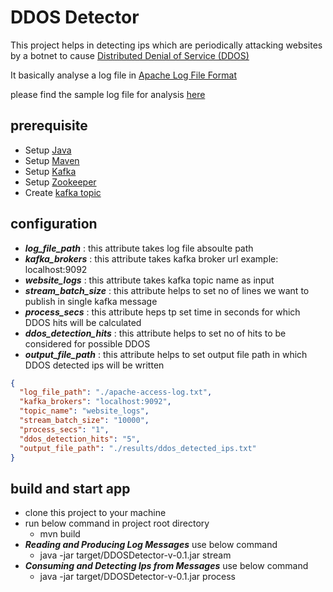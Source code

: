# DDOS Detector
This project helps in detecting ips  which are periodically attacking websites by a botnet to cause [Distributed Denial of Service (DDOS)](https://en.wikipedia.org/wiki/Denial-of-service_attack#Distributed_attack) 

It basically analyse a log file in [Apache Log File Format](https://httpd.apache.org/docs/2.2/logs.html)

please find the sample log file for analysis [here](https://drive.google.com/file/d/0B8FpJBr7jL6MLS11aUstdTF3MkE/view)

## prerequisite ##
* Setup [Java](https://docs.oracle.com/cd/E19182-01/820-7851/inst_cli_jdk_javahome_t/) 
* Setup [Maven](https://maven.apache.org/install.html)
* Setup [Kafka](https://kafka.apache.org/quickstart)
* Setup [Zookeeper](https://zookeeper.apache.org/doc/r3.1.2/zookeeperStarted.html)
* Create [kafka topic](https://docs.cloudera.com/HDPDocuments/HDP3/HDP-3.1.5/kafka-working-with-topics/content/creating_a_kafka_topic.html) 

## configuration ##
* ***log_file_path***       : this attribute takes log file absoulte path 
* ***kafka_brokers***       : this attribute takes kafka broker url example: localhost:9092
* ***website_logs***        : this attribute takes kafka topic name as input
* ***stream_batch_size***   : this attribute helps to set no of lines we want to publish in single kafka message
* ***process_secs***        : this attribute heps tp set time in seconds for which DDOS hits will be calculated
* ***ddos_detection_hits*** : this attribute helps to set no of hits to be considered for possible DDOS
* ***output_file_path***    : this attribute helps to set output file path in which DDOS detected ips will be written
```json
{
  "log_file_path": "./apache-access-log.txt",
  "kafka_brokers": "localhost:9092",
  "topic_name": "website_logs",
  "stream_batch_size": "10000",
  "process_secs": "1",
  "ddos_detection_hits": "5",
  "output_file_path": "./results/ddos_detected_ips.txt"
}
```
## build and start app ##
* clone this project to your machine
* run below command in project root directory
  * mvn build
* ***Reading and Producing Log Messages*** use below command
  * java -jar target/DDOSDetector-v-0.1.jar stream
* ***Consuming and Detecting Ips from Messages*** use below command
  * java -jar target/DDOSDetector-v-0.1.jar process 



